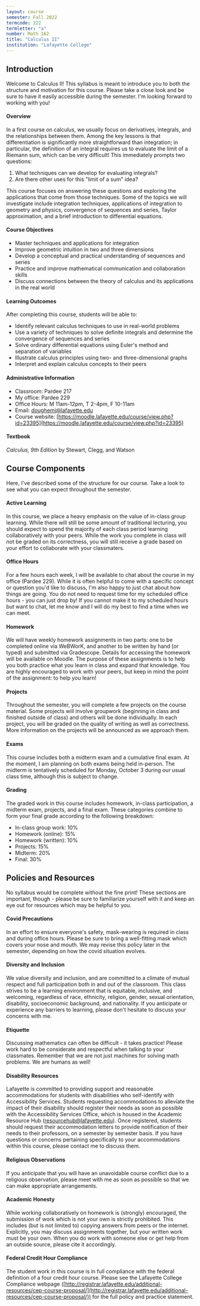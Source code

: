 ```yaml
---
layout: course
semester: Fall 2022
termcode: 222
termletter: "a"
number: Math 162
title: "Calculus II"
institution: "Lafayette College"
---
```


## Introduction
Welcome to Calculus II! This syllabus is meant to introduce you to both the structure and motivation for this course. Please take a close look and be sure to have it easily accessible during the semester. I'm looking forward to working with you!

#### Overview
In a first course on calculus, we usually focus on derivatives, integrals, and the relationships between them. Among the key lessons is that differentiation is significantly more straightforward than integration; in particular, the definition of an integral requires us to evaluate the limit of a Riemann sum, which can be very difficult! This immediately prompts two questions:

1. What techniques can we develop for evaluating integrals?
2. Are there other uses for this "limit of a sum" idea?

This course focuses on answering these questions and exploring the applications that come from those techniques. Some of the topics we will investigate include integration techniques, applications of integration to geometry and physics, convergence of sequences and series, Taylor approximation, and a brief introduction to differential equations.

#### Course Objectives
- Master techniques and applications for integration
- Improve geometric intuition in two and three dimensions
- Develop a conceptual and practical understanding of sequences and series
- Practice and improve mathematical communication and collaboration skills
- Discuss connections between the theory of calculus and its applications in the real world

#### Learning Outcomes
After completing this course, students will be able to:
- Identify relevant calculus techniques to use in real-world problems
- Use a variety of techniques to solve definite integrals and determine the convergence of sequences and series
- Solve ordinary differential equations using Euler's method and separation of variables
- Illustrate calculus principles using two- and three-dimensional graphs
- Interpret and explain calculus concepts to their peers

#### Administrative Information
- Classroom: Pardee 217
- My office: Pardee 229
- Office Hours: M 11am-12pm, T 2-4pm, F 10-11am
- Email: doughemj@lafayette.edu
- Course website: [https://moodle.lafayette.edu/course/view.php?id=23395](https://moodle.lafayette.edu/course/view.php?id=23395)

#### Textbook
*Calculus, 9th Edition* by Stewart, Clegg, and Watson

## Course Components
Here, I've described some of the structure for our course. Take a look to see what you can expect throughout the semester.

#### Active Learning
In this course, we place a heavy emphasis on the value of in-class group learning. While there will still be some amount of traditional lecturing, you should expect to spend the majority of each class period learning collaboratively with your peers. While the work you complete in class will not be graded on its correctness, you will still receive a grade based on your effort to collaborate with your classmaters.

#### Office Hours
For a few hours each week, I will be available to chat about the course in my office (Pardee 229). While it is often helpful to come with a specific concept or question you'd like to discuss, I'm also happy to just chat about how things are going. You do not need to request time for my scheduled office hours - you can just drop by! If you cannot make it to my scheduled hours but want to chat, let me know and I will do my best to find a time when we can meet.

#### Homework
We will have weekly homework assignments in two parts: one to be completed online via WeBWorK, and another to be written by hand (or typed) and submitted via Gradescope. Details for accessing the homework will be available on Moodle. The purpose of these assignments is to help you both practice what you learn in class and expand that knowledge. You are highly encouraged to work with your peers, but keep in mind the point of the assignment: to help you learn!

#### Projects
Throughout the semester, you will complete a few projects on the course material. Some projects will involve groupwork (beginning in class and finished outside of class) and others will be done individually. In each project, you will be graded on the quality of writing as well as correctness. More information on the projects will be announced as we approach them.

#### Exams
This course includes both a midterm exam and a cumulative final exam. At the moment, I am planning on both exams being held in-person. The midterm is tentatively scheduled for Monday, October 3 during our usual class time, although this is subject to change.

#### Grading
The graded work in this course includes homework, in-class participation, a midterm exam, projects, and a final exam. These categories combine to form your final grade according to the following breakdown:

- In-class group work: 10%
- Homework (online): 15%
- Homework (written): 10%
- Projects: 15%
- Midterm: 20%
- Final: 30%

## Policies and Resources
No syllabus would be complete without the fine print! These sections are important, though - please be sure to familiarize yourself with it and keep an eye out for resources which may be helpful to you.

#### Covid Precautions
In an effort to ensure everyone's safety, mask-wearing is required in class and during office hours. Please be sure to bring a well-fitting mask which covers your nose and mouth. We may revise this policy later in the semester, depending on how the covid situation evolves.

#### Diversity and Inclusion
We value diversity and inclusion, and are committed to a climate of mutual respect and full participation both in and out of the classroom. This class strives to be a learning environment that is equitable, inclusive, and welcoming, regardless of race, ethnicity, religion, gender, sexual orientation, disability, socioeconomic background, and nationality. If you anticipate or experience any barriers to learning, please don't hesitate to discuss your concerns with me.

#### Etiquette
Discussing mathematics can often be difficult - it takes practice! Please work hard to be considerate and respectful when talking to your classmates. Remember that we are not just machines for solving math problems. We are humans as well!

#### Disability Resources
Lafayette is committed to providing support and reasonable accommodations for students with disabilities who self-identify with Accessibility Services. Students requesting accommodations to alleviate the impact of their disability should register their needs as soon as possible with the Accessibility Services Office, which is housed in the Academic Resource Hub (resourcehub@lafayette.edu). Once registered, students should request their accommodation letters to provide notification of their needs to their professors, on a semester by semester basis. If you have questions or concerns pertaining specifically to your accommodations within this course, please contact me to discuss them.

#### Religious Observations
If you anticipate that you will have an unavoidable course conflict due to a religious observation, please meet with me as soon as possible so that we can make appropriate arrangements.

#### Academic Honesty
While working collaboratively on homework is (strongly) encouraged, the submission of work which is not your own is strictly prohibited. This includes (but is not limited to) copying answers from peers or the internet. Explicitly, you may discuss assignments together, but your written work must be your own. When you do work with someone else or get help from an outside source, please cite it accordingly.

#### Federal Credit Hour Compliance
The student work in this course is in full compliance with the federal definition of a four credit hour course. Please see the Lafayette College Compliance webpage ([http://registrar.lafayette.edu/additional-resources/cep-course-proposal/](http://registrar.lafayette.edu/additional-resources/cep-course-proposal/)) for the full policy and practice statement.
